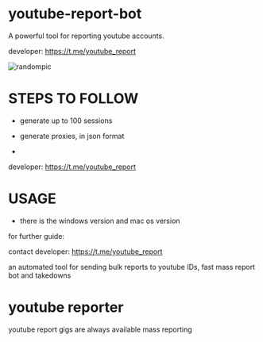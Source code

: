 # youtube-report-bot
A powerful tool for reporting youtube accounts.

developer:  https://t.me/youtube_report

![randompic](https://github.com/user-attachments/assets/a67ab1db-8810-4ccf-ac04-6739b37c6a97)

# STEPS TO FOLLOW
- generate up to 100 sessions

- generate proxies, in json format
- 
developer:  https://t.me/youtube_report

# USAGE
- there is the windows version and mac os version

for further guide:

contact developer:  https://t.me/youtube_report

an automated tool for sending bulk reports to youtube IDs, fast mass report bot and takedowns

# youtube reporter
youtube report gigs are always available
mass reporting
